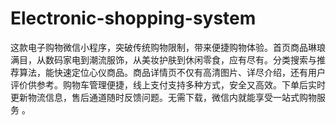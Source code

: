 # Electronic-shopping-system
这款电子购物微信小程序，突破传统购物限制，带来便捷购物体验。首页商品琳琅满目，从数码家电到潮流服饰，从美妆护肤到休闲零食，应有尽有。分类搜索与推荐算法，能快速定位心仪商品。商品详情页不仅有高清图片、详尽介绍，还有用户评价供参考。购物车管理便捷，线上支付支持多种方式，安全又高效。下单后实时更新物流信息，售后通道随时反馈问题。无需下载，微信内就能享受一站式购物服务 。
